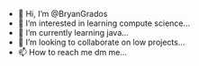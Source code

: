 - 👋 Hi, I’m @BryanGrados
- 👀 I’m interested in learning compute science...
- 🌱 I’m currently learning java...
- 💞️ I’m looking to collaborate on low projects...
- 📫 How to reach me dm me...

<!---
BryanGrados/BryanGrados is a ✨ special ✨ repository because its `README.md` (this file) appears on your GitHub profile.
You can click the Preview link to take a look at your changes.
--->
